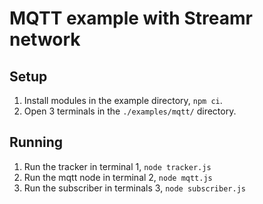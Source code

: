 # MQTT example with Streamr network

## Setup
1. Install modules in the example directory, `npm ci`.
2. Open 3 terminals in the `./examples/mqtt/` directory.

## Running
1. Run the tracker in terminal 1, `node tracker.js`
2. Run the mqtt node in terminal 2, `node mqtt.js`
2. Run the subscriber in terminals 3, `node subscriber.js`